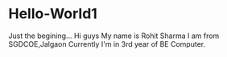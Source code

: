 # Hello-World1
Just the begining...
Hi guys My name is Rohit Sharma
I am from SGDCOE,Jalgaon
Currently I'm in 3rd year of BE Computer. 
